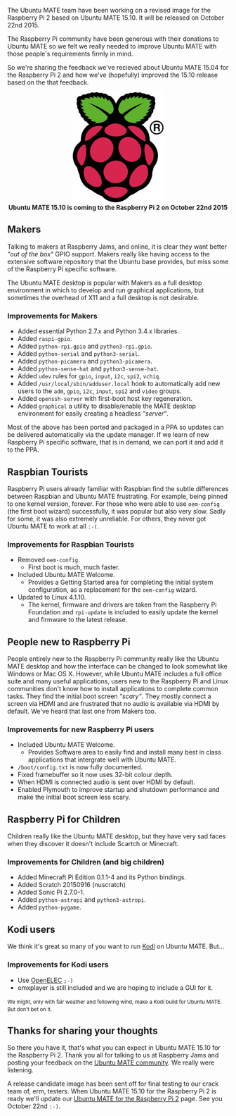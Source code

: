 <!--
.. title: Ubuntu MATE 15.10 for Raspberry Pi 2 is coming
.. slug: ubuntu-mate-wily-for-raspberry-pi-2-is-coming
.. date: 2015-10-16 14:32:23 UTC
.. tags: Ubuntu,MATE,Raspberry Pi,armhf
.. link:
.. description:
.. type: text
.. author: Martin Wimpress
-->

The Ubuntu MATE team have been working on a revised image for the
Raspberry Pi 2 based on Ubuntu MATE 15.10. It will be released on
October 22nd 2015.

The Raspberry Pi community have been generous with their donations to
Ubuntu MATE so we felt we really needed to improve Ubuntu MATE with
those people's requirements firmly in mind.

So we're sharing the feedback we've recieved about Ubuntu MATE 15.04
for the Raspberry Pi 2 and how we've (hopefully) improved the 15.10
release based on the that feedback.

<div align="center">
  <img src="/images/logos/raspberry-pi.png" /><br />
  <b>Ubuntu MATE 15.10 is coming to the Raspberry Pi 2 on October 22nd 2015</b>
</div>

## Makers

Talking to makers at Raspberry Jams, and online, it is clear they want
better *"out of the box"* GPIO support. Makers really like having access
to the extensive software repository that the Ubuntu base provides, but
miss some of the Raspberry Pi specific software.

The Ubuntu MATE desktop is popular with Makers as a full desktop
environment in which to develop and run graphical applications, but
sometimes the overhead of X11 and a full desktop is not desirable.

### Improvements for Makers

  * Added essential Python 2.7.x and Python 3.4.x libraries.
  * Added `raspi-gpio`.
  * Added `python-rpi.gpio` and `python3-rpi.gpio`.
  * Added `python-serial` and `python3-serial`.
  * Added `python-picamera` and `python3-picamera`.
  * Added `python-sense-hat` and `python3-sense-hat`.
  * Added `udev` rules for `gpio`, `input`, `i2c`, `spi2`, `vchiq`.
  * Added `/usr/local/sbin/adduser.local` hook to automatically add new users to the `adm`, `gpio`, `i2c`, `input`, `spi2` and `video` groups.
  * Added `openssh-server` with first-boot host key regeneration.
  * Added `graphical` a utility to disable/enable the MATE desktop environment for easily creating a headless *"server"*.

Most of the above has been ported and packaged in a PPA so updates can
be delivered automatically via the update manager. If we learn of new
Raspberry Pi specific software, that is in demand, we can port it and
add it to the PPA.

## Raspbian Tourists

Raspberry Pi users already familiar with Raspbian find the subtle
differences between Raspbian and Ubuntu MATE frustrating. For example,
being pinned to one kernel version, forever. For those who were able to
use `oem-config` (the first boot wizard) successfully, it was popular
but also very slow. Sadly for some, it was also extremely unreliable.
For others, they never got Ubuntu MATE to work at all `:-(`.

### Improvements for Raspbian Tourists

  * Removed `oem-config`.
    * First boot is much, much faster.
  * Included Ubuntu MATE Welcome.
    * Provides a Getting Started area for completing the initial system configuration, as a replacement for the `oem-config` wizard.
  * Updated to Linux 4.1.10.
    * The kernel, firmware and drivers are taken from the Raspberry Pi Foundation and `rpi-update` is included to easily update the kernel and firmware to the latest release.

## People new to Raspberry Pi

People entirely new to the Raspberry Pi community really like the
Ubuntu MATE desktop and how the interface can be changed to look
somewhat like Windows or Mac OS X. However, while Ubuntu MATE includes
a full office suite and many useful applications, users new to the
Raspberry Pi and Linux communities don't know how to install
applications to complete common tasks. They find the initial boot
screen *"scary"*. They mostly connect a screen via HDMI and are
frustrated that no audio is available via HDMI by default. We've heard
that last one from Makers too.

### Improvements for new Raspberry Pi users

  * Included Ubuntu MATE Welcome.
    * Provides Software area to easily find and install many best in class applications that intergrate well with Ubuntu MATE.
  * `/boot/config.txt` is now fully documented.
  * Fixed framebuffer so it now uses 32-bit colour depth.
  * When HDMI is connected audio is sent over HDMI by default.
  * Enabled Plymouth to improve startup and shutdown performance and make the initial boot screen less scary.

## Raspberry Pi for Children

Children really like the Ubuntu MATE desktop, but they have very sad
faces when they discover it doesn't include Scartch or Minecraft.

### Improvements for Children (and big children)

  * Added Minecraft Pi Edition 0.1.1-4 and its Python bindings.
  * Added Scratch 20150916 (nuscratch)
  * Added Sonic Pi 2.7.0-1.
  * Added `python-astropi` and `python3-astropi`.
  * Added `python-pygame`.

## Kodi users

We think it's great so many of you want to run [Kodi](http://kodi.tv/)
on Ubuntu MATE. But...

### Improvements for Kodi users

  * Use [OpenELEC](http://openelec.tv/) `;-)`
  * omxplayer is still included and we are hoping to include a GUI for it.

<small>We might, only with fair weather and following wind, make a Kodi build for Ubuntu MATE. But don't bet on it.</small>

## Thanks for sharing your thoughts

So there you have it, that's what you can expect in Ubuntu MATE 15.10
for the Raspberry Pi 2. Thank you all for talking to us at Raspberry
Jams and posting your feedback on the [Ubuntu MATE
community](https://ubuntu-mate.community). We really were listening.

A release candidate image has been sent off for final testing to our
crack team of, erm, testers. When Ubuntu MATE 15.10 for the Raspberry
Pi 2 is ready we'll update our [Ubuntu MATE for the Raspberry Pi
2](/raspberry-pi/) page. See you October 22nd `:-)`.
